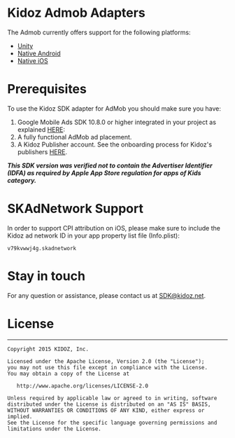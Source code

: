 # Kidoz Admob Adapters

The Admob currently offers support for the following platforms:

+ [Unity](https://github.com/Kidoz-SDK/kidoz-mobile-sdk/tree/main/KidozAdmobAdapter/Unity)
+ [Native Android](https://github.com/Kidoz-SDK/kidoz-mobile-sdk/tree/main/KidozAdmobAdapter/Android)
+ [Native iOS](https://github.com/Kidoz-SDK/kidoz-mobile-sdk/tree/main/KidozAdmobAdapter/iOS)

# Prerequisites
To use the Kidoz SDK adapter for AdMob you should make sure you have:
1. Google Mobile Ads SDK 10.8.0 or higher integrated in your project as explained [HERE](https://developers.google.com/admob/ios/quick-start):
2. A fully functional AdMob ad placement.
3. A Kidoz Publisher account. See the onboarding process for Kidoz's publishers [HERE](http://accounts.kidoz.net/publishers/register?utm_source=&utm_content=&utm_campaign=&utm_medium=).

***This SDK version was verified not to contain the Advertiser Identifier (IDFA) as required by Apple App Store regulation for apps of Kids category.***

# SKAdNetwork Support
In order to support CPI attribution on iOS, please make sure to include the Kidoz ad network ID in your app property list file (Info.plist):

```
v79kvwwj4g.skadnetwork	
```

# Stay in touch 
For any question or assistance, please contact us at SDK@kidoz.net.
</br>

# License
--------

    Copyright 2015 KIDOZ, Inc.

    Licensed under the Apache License, Version 2.0 (the "License");
    you may not use this file except in compliance with the License.
    You may obtain a copy of the License at

       http://www.apache.org/licenses/LICENSE-2.0

    Unless required by applicable law or agreed to in writing, software
    distributed under the License is distributed on an "AS IS" BASIS,
    WITHOUT WARRANTIES OR CONDITIONS OF ANY KIND, either express or implied.
    See the License for the specific language governing permissions and
    limitations under the License.
